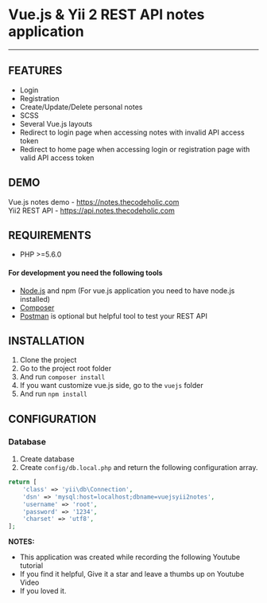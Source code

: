 

# Vue.js & Yii 2 REST API notes application
_________________________________

FEATURES
-------------------

 - Login
 - Registration
 - Create/Update/Delete personal notes
 - SCSS
 - Several Vue.js layouts
 - Redirect to login page when accessing notes with invalid API access token
 - Redirect to home page when accessing login or registration page with valid API access token

DEMO
-------------------
Vue.js notes demo - https://notes.thecodeholic.com
<br>
Yii2 REST API - https://api.notes.thecodeholic.com


REQUIREMENTS
------------

 - PHP >=5.6.0
 
#### For development you need the following tools
 - [Node.js](https://nodejs.org/en/download/) and npm (For vue.js application you need to have node.js installed)
 - [Composer](https://getcomposer.org/download/)
 - [Postman](https://www.postman.com/downloads/) is optional but helpful tool to test your REST API

INSTALLATION
------------
 1. Clone the project
 1. Go to the project root folder
 1. And run `composer install` 
 1. If you want customize vue.js side, go to the `vuejs` folder 
 1. And run `npm install`

CONFIGURATION
-------------

### Database
1. Create database
2. Create `config/db.local.php` and return the following configuration array.

```php
return [
    'class' => 'yii\db\Connection',
    'dsn' => 'mysql:host=localhost;dbname=vuejsyii2notes',
    'username' => 'root',
    'password' => '1234',
    'charset' => 'utf8',
];
```

**NOTES:**
- This application was created while recording the following Youtube tutorial
- If you find it helpful, Give it a star and leave a thumbs up on Youtube Video
- If you loved it.
